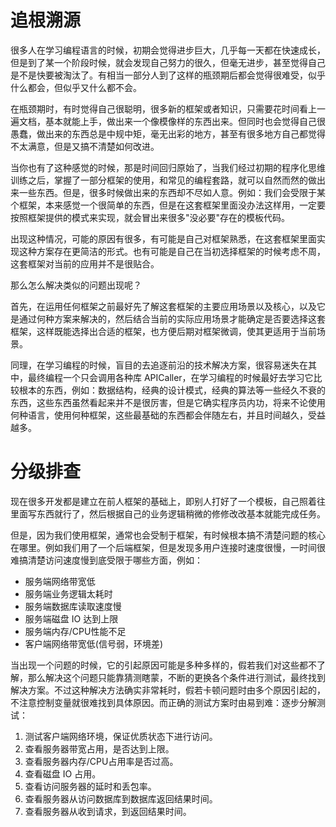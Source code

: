 # 追根溯源

很多人在学习编程语言的时候，初期会觉得进步巨大，几乎每一天都在快速成长，但是到了某一个阶段时候，就会发现自己努力的很久，但毫无进步，甚至觉得自己是不是快要被淘汰了。有相当一部分人到了这样的瓶颈期后都会觉得很难受，似乎什么都会，但似乎又什么都不会。

在瓶颈期时，有时觉得自己很聪明，很多新的框架或者知识，只需要花时间看上一遍文档，基本就能上手，做出来一个像模像样的东西出来。但同时也会觉得自己很愚蠢，做出来的东西总是中规中矩，毫无出彩的地方，甚至有很多地方自己都觉得不太满意，但是又搞不清楚如何改进。

当你也有了这种感觉的时候，那是时间回归原始了，当我们经过初期的程序化思维训练之后，掌握了一部分框架的使用，和常见的编程套路，就可以自然而然的做出来一些东西。但是，很多时候做出来的东西却不尽如人意。例如：我们会受限于某个框架，本来感觉一个很简单的东西，但是在这套框架里面没办法这样用，一定要按照框架提供的模式来实现，就会冒出来很多"没必要"存在的模板代码。

出现这种情况，可能的原因有很多，有可能是自己对框架熟悉，在这套框架里面实现这种方案存在更简洁的形式。也有可能是自己在当初选择框架的时候考虑不周，这套框架对当前的应用并不是很贴合。

那么怎么解决类似的问题出现呢？

首先，在运用任何框架之前最好先了解这套框架的主要应用场景以及核心，以及它是通过何种方案来解决的，然后结合当前的实际应用场景才能确定是否要选择这套框架，这样既能选择出合适的框架，也方便后期对框架微调，使其更适用于当前场景。

同理，在学习编程的时候，盲目的去追逐前沿的技术解决方案，很容易迷失在其中，最终编程一个只会调用各种库  APICaller，在学习编程的时候最好去学习它比较根本的东西，例如：数据结构，经典的设计模式，经典的算法等一些经久不衰的东西，这些东西虽然看起来并不是很厉害，但是它确实程序员内功，将来不论使用何种语言，使用何种框架，这些最基础的东西都会伴随左右，并且时间越久，受益越多。



# 分级排查

现在很多开发都是建立在前人框架的基础上，即别人打好了一个模板，自己照着往里面写东西就行了，然后根据自己的业务逻辑稍微的修修改改基本就能完成任务。

但是，因为我们使用框架，通常也会受制于框架，有时候根本搞不清楚问题的核心在哪里。例如我们用了一个后端框架，但是发现多用户连接时速度很慢，一时间很难搞清楚访问速度慢到底受限于哪些方面，例如：

- 服务端网络带宽低
- 服务端业务逻辑太耗时
- 服务端数据库读取速度慢
- 服务端磁盘 IO 达到上限
- 服务端内存/CPU性能不足
- 客户端网络带宽低(信号弱，环境差)

当出现一个问题的时候，它的引起原因可能是多种多样的，假若我们对这些都不了解，那么解决这个问题只能靠猜测瞎蒙，不断的更换各个条件进行测试，最终找到解决方案。不过这种解决方法确实非常耗时，假若卡顿问题时由多个原因引起的，不注意控制变量就很难找到具体原因。而正确的测试方案时由易到难：逐步分解测试：

1. 测试客户端网络环境，保证优质状态下进行访问。
2. 查看服务器带宽占用，是否达到上限。
3. 查看服务器内存/CPU占用率是否过高。
4. 查看磁盘 IO 占用。
5. 查看访问服务器的延时和丢包率。
6. 查看服务器从访问数据库到数据库返回结果时间。
7. 查看服务器从收到请求，到返回结果时间。

